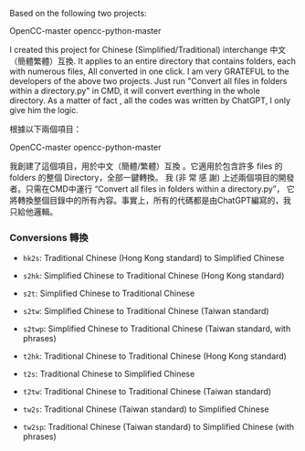 Based on the following two projects:

OpenCC-master
opencc-python-master

I created this project for Chinese (Simplified/Traditional) interchange 中文（簡體繁體）互換. 
It applies to an entire directory that contains folders, each with numerous files, All converted in one click.
I am very GRATEFUL to the developers of the above two projects.
Just run "Convert all files in folders within a directory.py" in CMD, it will convert everthing in the whole
directory.
As a matter of fact , all the codes was written by ChatGPT, I only give him the logic.

根據以下兩個項目：

OpenCC-master
opencc-python-master

我創建了這個項目，用於中文（簡體/繁體）互換 。它適用於包含許多 files 的 folders 的整個 Directory，全部一鍵轉換。
我 (非 常 感 謝) 上述兩個項目的開發者。只需在CMD中運行 “Convert all files in folders within a directory.py”，
它將轉換整個目錄中的所有內容。事實上，所有的代碼都是由ChatGPT編寫的，我只給他邏輯。

### Conversions 轉換

* `hk2s`: Traditional Chinese (Hong Kong standard) to Simplified Chinese

* `s2hk`: Simplified Chinese to Traditional Chinese (Hong Kong standard)

* `s2t`: Simplified Chinese to Traditional Chinese

* `s2tw`: Simplified Chinese to Traditional Chinese (Taiwan standard)

* `s2twp`: Simplified Chinese to Traditional Chinese (Taiwan standard, with phrases)

* `t2hk`: Traditional Chinese to Traditional Chinese (Hong Kong standard)

* `t2s`: Traditional Chinese to Simplified Chinese

* `t2tw`: Traditional Chinese to Traditional Chinese (Taiwan standard)

* `tw2s`: Traditional Chinese (Taiwan standard) to Simplified Chinese

* `tw2sp`: Traditional Chinese (Taiwan standard) to Simplified Chinese (with phrases)
###

